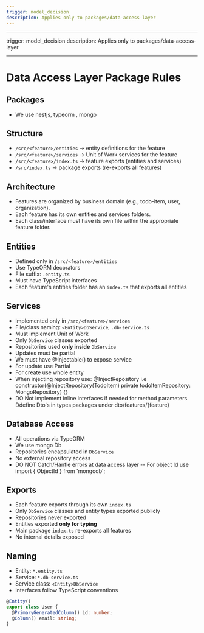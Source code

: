 ```yaml
---
trigger: model_decision
description: Applies only to packages/data-access-layer
---
```


---

trigger: model_decision
description: Applies only to packages/data-access-layer

---

# Data Access Layer Package Rules

## Packages

- We use nestjs, typeorm , mongo

## Structure

- `/src/<feature>/entities` → entity definitions for the feature
- `/src/<feature>/services` → Unit of Work services for the feature
- `/src/<feature>/index.ts` → feature exports (entities and services)
- `/src/index.ts` → package exports (re-exports all features)

## Architecture

- Features are organized by business domain (e.g., todo-item, user, organization).
- Each feature has its own entities and services folders.
- Each class/interface must have its own file within the appropriate feature folder.

## Entities

- Defined only in `/src/<feature>/entities`
- Use TypeORM decorators
- File suffix: `.entity.ts`
- Must have TypeScript interfaces
- Each feature's entities folder has an `index.ts` that exports all entities

## Services

- Implemented only in `/src/<feature>/services`
- File/class naming: `<Entity>DbService`, `.db-service.ts`
- Must implement Unit of Work
- Only `DbService` classes exported
- Repositories used **only inside** `DbService`
- Updates must be partial
- We must have @Injectable() to expose service
- For update use Partial<Class>
- For create use whole entity
- When injecting repository use: @InjectRepository
  i.e constructor(@InjectRepository(TodoItem)
  private todoItemRepository: MongoRepository<TodoItem>) {}
- DO Not implement inline interfaces if needed for method parameters. Ddefine Dto's in types packages under dto/features/{feature}

## Database Access

- All operations via TypeORM
- We use mongo Db
- Repositories encapsulated in `DbService`
- No external repository access
- DO NOT Catch/Hanfle errors at data access layer
  -- For object Id use import { ObjectId } from 'mongodb';

## Exports

- Each feature exports through its own `index.ts`
- Only `DbService` classes and entity types exported publicly
- Repositories never exported
- Entities exported **only for typing**
- Main package `index.ts` re-exports all features
- No internal details exposed

## Naming

- Entity: `*.entity.ts`
- Service: `*.db-service.ts`
- Service class: `<Entity>DbService`
- Interfaces follow TypeScript conventions

```typescript
@Entity()
export class User {
  @PrimaryGeneratedColumn() id: number;
  @Column() email: string;
}
```
